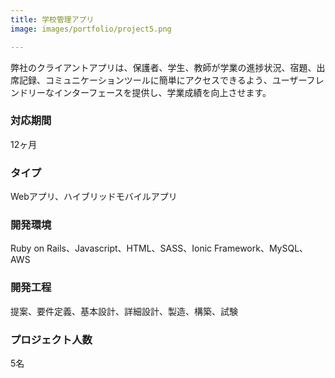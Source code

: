 ```yaml
---
title: 学校管理アプリ
image: images/portfolio/project5.png

---
```

弊社のクライアントアプリは、保護者、学生、教師が学業の進捗状況、宿題、出席記録、コミュニケーションツールに簡単にアクセスできるよう、ユーザーフレンドリーなインターフェースを提供し、学業成績を向上させます。

### 対応期間
12ヶ月

### タイプ
Webアプリ、ハイブリッドモバイルアプリ

### 開発環境
Ruby on Rails、Javascript、HTML、SASS、Ionic Framework、MySQL、AWS

### 開発工程
提案、要件定義、基本設計、詳細設計、製造、構築、試験

### プロジェクト人数
5名